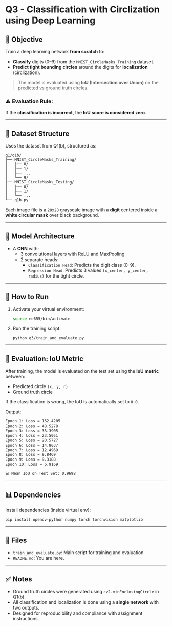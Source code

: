 # Q3 - Classification with Circlization using Deep Learning

## 📌 Objective

Train a deep learning network **from scratch** to:
- **Classify** digits (0–9) from the `MNIST_CircleMasks_Training` dataset.
- **Predict tight bounding circles** around the digits for **localization** (circlization).

> The model is evaluated using **IoU (Intersection over Union)** on the predicted vs ground truth circles.

### ⚠️ Evaluation Rule:
If the **classification is incorrect**, the **IoU score is considered zero**.

---

## 📁 Dataset Structure

Uses the dataset from Q1(b), structured as:

```
q1/q1b/
├── MNIST_CircleMasks_Training/
│   ├── 0/
│   ├── 1/
│   ├── ...
│   └── 9/
├── MNIST_CircleMasks_Testing/
│   ├── 0/
│   ├── 1/
│   └── ...
└── q1b.py
```

Each image file is a `28x28` grayscale image with a **digit** centered inside a **white circular mask** over black background.

---

## 🧠 Model Architecture

- A **CNN** with:
  - 3 convolutional layers with ReLU and MaxPooling
  - 2 separate heads:
    - `Classification Head`: Predicts the digit class (0–9).
    - `Regression Head`: Predicts 3 values `(x_center, y_center, radius)` for the tight circle.

---

## 🚀 How to Run

1. Activate your virtual environment:
   ```bash
   source ee655/bin/activate
   ```

2. Run the training script:
   ```bash
   python q3/train_and_evaluate.py
   ```

---

## 🧪 Evaluation: IoU Metric

After training, the model is evaluated on the test set using the **IoU metric** between:
- Predicted circle `(x, y, r)`
- Ground truth circle

If the classification is wrong, the IoU is automatically set to `0.0`.

Output:
```bash
Epoch 1: Loss = 162.4205
Epoch 2: Loss = 48.5278
Epoch 3: Loss = 33.3905
Epoch 4: Loss = 23.5051
Epoch 5: Loss = 20.5727
Epoch 6: Loss = 14.8037
Epoch 7: Loss = 12.4969
Epoch 8: Loss = 9.8469
Epoch 9: Loss = 9.3188
Epoch 10: Loss = 6.9169

📊 Mean IoU on Test Set: 0.9698
```

---

## 📊 Dependencies

Install dependencies (inside virtual env):
```bash
pip install opencv-python numpy torch torchvision matplotlib
```

---

## 📂 Files

- `train_and_evaluate.py`: Main script for training and evaluation.
- `README.md`: You are here.

---

## ✅ Notes

- Ground truth circles were generated using `cv2.minEnclosingCircle` in Q1(b).
- All classification and localization is done using a **single network** with two outputs.
- Designed for reproducibility and compliance with assignment instructions.
